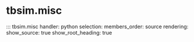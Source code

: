 # tbsim.misc

::: tbsim.misc
    handler: python
    selection:
      members_order: source
    rendering:
      show_source: true
      show_root_heading: true 